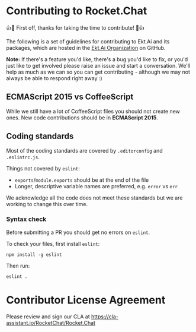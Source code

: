# Contributing to Rocket.Chat

:+1::tada: First off, thanks for taking the time to contribute! :tada::+1:

The following is a set of guidelines for contributing to Ekt.Ai and its packages, which are hosted in the [Ekt.Ai Organization](https://github.com/RocketChat) on GitHub.

__Note:__ If there's a feature you'd like, there's a bug you'd like to fix, or you'd just like to get involved please raise an issue and start a conversation. We'll help as much as we can so you can get contributing - although we may not always be able to respond right away :)

## ECMAScript 2015 vs CoffeeScript

While we still have a lot of CoffeeScript files you should not create new ones. New code contributions should be in **ECMAScript 2015**.

## Coding standards

Most of the coding standards are covered by `.editorconfig` and `.eslintrc.js`.

Things not covered by `eslint`:

* `exports`/`module.exports` should be at the end of the file
* Longer, descriptive variable names are preferred, e.g. `error` vs `err`

We acknowledge all the code does not meet these standards but we are working to change this over time.

### Syntax check

Before submitting a PR you should get no errors on `eslint`.

To check your files, first install `eslint`:

```
npm install -g eslint
```

Then run:

```
eslint .
```

# Contributor License Agreement

Please review and sign our CLA at https://cla-assistant.io/RocketChat/Rocket.Chat
